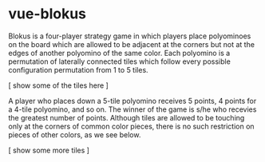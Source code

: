 # vue-blokus
Blokus is a four-player strategy game in which players place polyominoes on the board which are allowed to be
adjacent at the corners but not at the edges of another polyomino of the same color. Each polyomino is 
a permutation of laterally connected tiles which follow every possible configuration permutation from 1 to 5 tiles. 

[ show some of the tiles here ]

A player who places down a 5-tile polyomino receives 5 points, 4 points for a 4-tile polyomino, and so on.
The winner of the game is s/he who recevies the greatest number of points. Although tiles are allowed to 
be touching only at the corners of common color pieces, there is no such restriction on pieces of other colors,
as we see below.

[ show some more tiles ]


